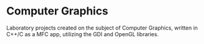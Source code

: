 # Computer Graphics
 
Laboratory projects created on the subject of Computer Graphics, written in C++/C as a MFC app, utilizing the GDI and OpenGL libraries.
